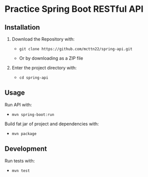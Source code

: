 # Practice Spring Boot RESTful API

## Installation

1. Download the Repository with:

   - ```
     git clone https://github.com/mcttn22/spring-api.git
     ```
   -  Or by downloading as a ZIP file

2. Enter the project directory with:
   - ```
     cd spring-api
     ```

## Usage

Run API with:
- ```
  mvn spring-boot:run
  ```

Build fat jar of project and dependencies with:
- ```
  mvn package
  ```

## Development

Run tests with:
- ```
  mvn test
  ```


